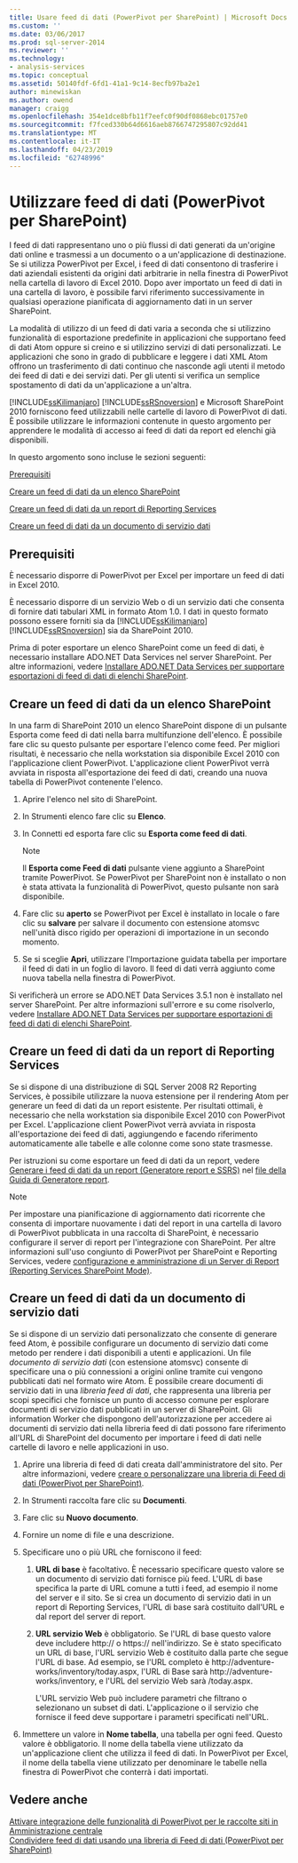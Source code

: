 ```yaml
---
title: Usare feed di dati (PowerPivot per SharePoint) | Microsoft Docs
ms.custom: ''
ms.date: 03/06/2017
ms.prod: sql-server-2014
ms.reviewer: ''
ms.technology:
- analysis-services
ms.topic: conceptual
ms.assetid: 50140fdf-6fd1-41a1-9c14-8ecfb97ba2e1
author: minewiskan
ms.author: owend
manager: craigg
ms.openlocfilehash: 354e1dce8bfb11f7eefc0f90df0868ebc01757e0
ms.sourcegitcommit: f7fced330b64d6616aeb8766747295807c92dd41
ms.translationtype: MT
ms.contentlocale: it-IT
ms.lasthandoff: 04/23/2019
ms.locfileid: "62748996"
---
```

# <a name="use-data-feeds-powerpivot-for-sharepoint"></a>Utilizzare feed di dati (PowerPivot per SharePoint)
  I feed di dati rappresentano uno o più flussi di dati generati da un'origine dati online e trasmessi a un documento o a un'applicazione di destinazione. Se si utilizza PowerPivot per Excel, i feed di dati consentono di trasferire i dati aziendali esistenti da origini dati arbitrarie in nella finestra di PowerPivot nella cartella di lavoro di Excel 2010. Dopo aver importato un feed di dati in una cartella di lavoro, è possibile farvi riferimento successivamente in qualsiasi operazione pianificata di aggiornamento dati in un server SharePoint.  
  
 La modalità di utilizzo di un feed di dati varia a seconda che si utilizzino funzionalità di esportazione predefinite in applicazioni che supportano feed di dati Atom oppure si creino e si utilizzino servizi di dati personalizzati. Le applicazioni che sono in grado di pubblicare e leggere i dati XML Atom offrono un trasferimento di dati continuo che nasconde agli utenti il metodo dei feed di dati e dei servizi dati. Per gli utenti si verifica un semplice spostamento di dati da un'applicazione a un'altra.  
  
 [!INCLUDE[ssKilimanjaro](../../includes/sskilimanjaro-md.md)] [!INCLUDE[ssRSnoversion](../../includes/ssrsnoversion-md.md)] e Microsoft SharePoint 2010 forniscono feed utilizzabili nelle cartelle di lavoro di PowerPivot di dati. È possibile utilizzare le informazioni contenute in questo argomento per apprendere le modalità di accesso ai feed di dati da report ed elenchi già disponibili.  
  
 In questo argomento sono incluse le sezioni seguenti:  
  
 [Prerequisiti](#prereq)  
  
 [Creare un feed di dati da un elenco SharePoint](#sharepointlist)  
  
 [Creare un feed di dati da un report di Reporting Services](#rsreport)  
  
 [Creare un feed di dati da un documento di servizio dati](#dsdoc)  
  
##  <a name="prereq"></a> Prerequisiti  
 È necessario disporre di PowerPivot per Excel per importare un feed di dati in Excel 2010.  
  
 È necessario disporre di un servizio Web o di un servizio dati che consenta di fornire dati tabulari XML in formato Atom 1.0. I dati in questo formato possono essere forniti sia da [!INCLUDE[ssKilimanjaro](../../includes/sskilimanjaro-md.md)] [!INCLUDE[ssRSnoversion](../../includes/ssrsnoversion-md.md)] sia da SharePoint 2010.  
  
 Prima di poter esportare un elenco SharePoint come un feed di dati, è necessario installare ADO.NET Data Services nel server SharePoint. Per altre informazioni, vedere [Installare ADO.NET Data Services per supportare esportazioni di feed di dati di elenchi SharePoint](../../sql-server/install/install-ado-net-data-services-to-support-data-feed-exports-of-sharepoint-lists.md).  
  
##  <a name="sharepointlist"></a> Creare un feed di dati da un elenco SharePoint  
 In una farm di SharePoint 2010 un elenco SharePoint dispone di un pulsante Esporta come feed di dati nella barra multifunzione dell'elenco. È possibile fare clic su questo pulsante per esportare l'elenco come feed. Per migliori risultati, è necessario che nella workstation sia disponibile Excel 2010 con l'applicazione client PowerPivot. L'applicazione client PowerPivot verrà avviata in risposta all'esportazione dei feed di dati, creando una nuova tabella di PowerPivot contenente l'elenco.  
  
1.  Aprire l'elenco nel sito di SharePoint.  
  
2.  In Strumenti elenco fare clic su **Elenco**.  
  
3.  In Connetti ed esporta fare clic su **Esporta come feed di dati**.  
  
    > [!NOTE]  
    >  Il **Esporta come Feed di dati** pulsante viene aggiunto a SharePoint tramite PowerPivot. Se PowerPivot per SharePoint non è installato o non è stata attivata la funzionalità di PowerPivot, questo pulsante non sarà disponibile.  
  
4.  Fare clic su **aperto** se PowerPivot per Excel è installato in locale o fare clic su **salvare** per salvare il documento con estensione atomsvc nell'unità disco rigido per operazioni di importazione in un secondo momento.  
  
5.  Se si sceglie **Apri**, utilizzare l'Importazione guidata tabella per importare il feed di dati in un foglio di lavoro. Il feed di dati verrà aggiunto come nuova tabella nella finestra di PowerPivot.  
  
 Si verificherà un errore se ADO.NET Data Services 3.5.1 non è installato nel server SharePoint. Per altre informazioni sull'errore e su come risolverlo, vedere [Installare ADO.NET Data Services per supportare esportazioni di feed di dati di elenchi SharePoint](../../sql-server/install/install-ado-net-data-services-to-support-data-feed-exports-of-sharepoint-lists.md).  
  
##  <a name="rsreport"></a> Creare un feed di dati da un report di Reporting Services  
 Se si dispone di una distribuzione di SQL Server 2008 R2 Reporting Services, è possibile utilizzare la nuova estensione per il rendering Atom per generare un feed di dati da un report esistente. Per risultati ottimali, è necessario che nella workstation sia disponibile Excel 2010 con PowerPivot per Excel. L'applicazione client PowerPivot verrà avviata in risposta all'esportazione dei feed di dati, aggiungendo e facendo riferimento automaticamente alle tabelle e alle colonne come sono state trasmesse.  
  
 Per istruzioni su come esportare un feed di dati da un report, vedere [Generare i feed di dati da un report &#40;Generatore report e SSRS&#41;](../../reporting-services/report-builder/generate-data-feeds-from-a-report-report-builder-and-ssrs.md) nel [file della Guida di Generatore report](https://go.microsoft.com/fwlink/?LinkId=154494).  
  
> [!NOTE]  
>  Per impostare una pianificazione di aggiornamento dati ricorrente che consenta di importare nuovamente i dati del report in una cartella di lavoro di PowerPivot pubblicata in una raccolta di SharePoint, è necessario configurare il server di report per l'integrazione con SharePoint. Per altre informazioni sull'uso congiunto di PowerPivot per SharePoint e Reporting Services, vedere [configurazione e amministrazione di un Server di Report &#40;Reporting Services SharePoint Mode&#41;](../../reporting-services/configure-administer-report-server-reporting-services-sharepoint-mode.md).  
  
##  <a name="dsdoc"></a> Creare un feed di dati da un documento di servizio dati  
 Se si dispone di un servizio dati personalizzato che consente di generare feed Atom, è possibile configurare un documento di servizio dati come metodo per rendere i dati disponibili a utenti e applicazioni. Un file *documento di servizio dati* (con estensione atomsvc) consente di specificare una o più connessioni a origini online tramite cui vengono pubblicati dati nel formato wire Atom. È possibile creare documenti di servizio dati in una *libreria feed di dati*, che rappresenta una libreria per scopi specifici che fornisce un punto di accesso comune per esplorare documenti di servizio dati pubblicati in un server di SharePoint. Gli information Worker che dispongono dell'autorizzazione per accedere ai documenti di servizio dati nella libreria feed di dati possono fare riferimento all'URL di SharePoint del documento per importare i feed di dati nelle cartelle di lavoro e nelle applicazioni in uso.  
  
1.  Aprire una libreria di feed di dati creata dall'amministratore del sito. Per altre informazioni, vedere [creare o personalizzare una libreria di Feed di dati &#40;PowerPivot per SharePoint&#41;](create-or-customize-a-data-feed-library-power-pivot-for-sharepoint.md).  
  
2.  In Strumenti raccolta fare clic su **Documenti**.  
  
3.  Fare clic su **Nuovo documento**.  
  
4.  Fornire un nome di file e una descrizione.  
  
5.  Specificare uno o più URL che forniscono il feed:  
  
    1.  **URL di base** è facoltativo. È necessario specificare questo valore se un documento di servizio dati fornisce più feed. L'URL di base specifica la parte di URL comune a tutti i feed, ad esempio il nome del server e il sito. Se si crea un documento di servizio dati in un report di Reporting Services, l'URL di base sarà costituito dall'URL e dal report del server di report.  
  
    2.  **URL servizio Web** è obbligatorio. Se l'URL di base questo valore deve includere http:// o https:// nell'indirizzo. Se è stato specificato un URL di base, l'URL servizio Web è costituito dalla parte che segue l'URL di base. Ad esempio, se l'URL completo è http://adventure-works/inventory/today.aspx, l'URL di Base sarà http://adventure-works/inventory, e l'URL del servizio Web sarà /today.aspx.  
  
         L'URL servizio Web può includere parametri che filtrano o selezionano un subset di dati. L'applicazione o il servizio che fornisce il feed deve supportare i parametri specificati nell'URL.  
  
6.  Immettere un valore in **Nome tabella**, una tabella per ogni feed. Questo valore è obbligatorio. Il nome della tabella viene utilizzato da un'applicazione client che utilizza il feed di dati. In PowerPivot per Excel, il nome della tabella viene utilizzato per denominare le tabelle nella finestra di PowerPivot che conterrà i dati importati.  
  
## <a name="see-also"></a>Vedere anche  
 [Attivare integrazione delle funzionalità di PowerPivot per le raccolte siti in Amministrazione centrale](activate-power-pivot-integration-for-site-collections-in-ca.md)   
 [Condividere feed di dati usando una libreria di Feed di dati &#40;PowerPivot per SharePoint&#41;](share-data-feeds-using-a-data-feed-library-power-pivot-for-sharepoint.md)  
  
  
